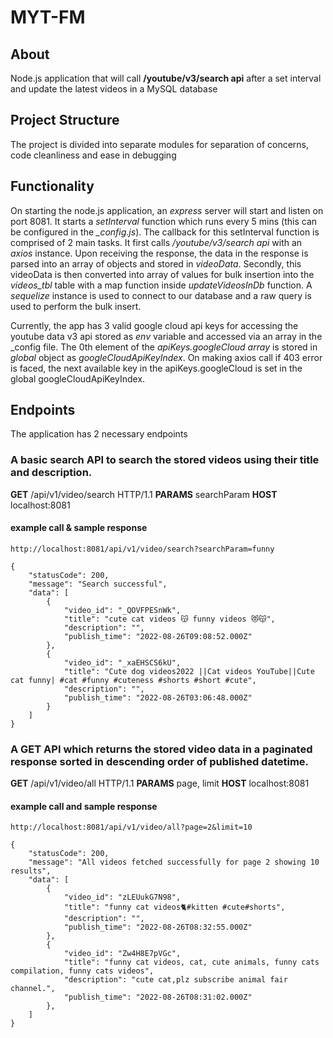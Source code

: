 # MYT-FM

## About
Node.js application that will call **/youtube/v3/search api** after a set interval and update the latest videos in a MySQL database

## Project Structure
The project is divided into separate modules for separation of concerns, code cleanliness and ease in debugging

## Functionality
On starting the node.js application, an *express* server will start and listen on port 8081. It starts a *setInterval* function which runs every 5 mins (this can be configured in the *_config.js*). The callback for this setInterval function is comprised of 2 main tasks. It first calls */youtube/v3/search api* with an *axios* instance. Upon receiving the response, the data in the response is parsed into an array of objects and stored in *videoData*. Secondly, this videoData is then converted into array of values for bulk insertion into the *videos_tbl* table with a map function inside *updateVideosInDb* function. A *sequelize* instance is used to connect to our database and a raw query is used to perform the bulk insert. 

Currently, the app has 3 valid google cloud api keys for accessing the youtube data v3 api stored as *env* variable and accessed via an array in the _config file. The 0th element of the *apiKeys.googleCloud array* is stored in *global* object as *googleCloudApiKeyIndex*. On making axios call if 403 error is faced, the next available key in the apiKeys.googleCloud is set in the global googleCloudApiKeyIndex. 

## Endpoints
The application has 2 necessary endpoints

### A basic search API to search the stored videos using their title and description.

**GET** /api/v1/video/search HTTP/1.1
**PARAMS** searchParam
**HOST** localhost:8081

#### example call & sample response
```
http://localhost:8081/api/v1/video/search?searchParam=funny
```

```
{
    "statusCode": 200,
    "message": "Search successful",
    "data": [
        {
            "video_id": "_QOVFPESnWk",
            "title": "cute cat videos 😽 funny videos 😻😽",
            "description": "",
            "publish_time": "2022-08-26T09:08:52.000Z"
        },
        {
            "video_id": "_xaEHSCS6kU",
            "title": "Cute dog videos2022 ||Cat videos YouTube||Cute cat funny| #cat #funny #cuteness #shorts #short #cute",
            "description": "",
            "publish_time": "2022-08-26T03:06:48.000Z"
        }
    ]
}
```

### A GET API which returns the stored video data in a paginated response sorted in descending order of published datetime.

**GET** /api/v1/video/all HTTP/1.1
**PARAMS** page, limit
**HOST** localhost:8081

#### example call and sample response
```
http://localhost:8081/api/v1/video/all?page=2&limit=10
```

```
{
    "statusCode": 200,
    "message": "All videos fetched successfully for page 2 showing 10 results",
    "data": [
        {
            "video_id": "zLEUukG7N98",
            "title": "funny cat videos🐈#kitten #cute#shorts",
            "description": "",
            "publish_time": "2022-08-26T08:32:55.000Z"
        },
        {
            "video_id": "Zw4H8E7pVGc",
            "title": "funny cat videos, cat, cute animals, funny cats compilation, funny cats videos",
            "description": "cute cat,plz subscribe animal fair channel.",
            "publish_time": "2022-08-26T08:31:02.000Z"
        },
    ]
}
 ```
